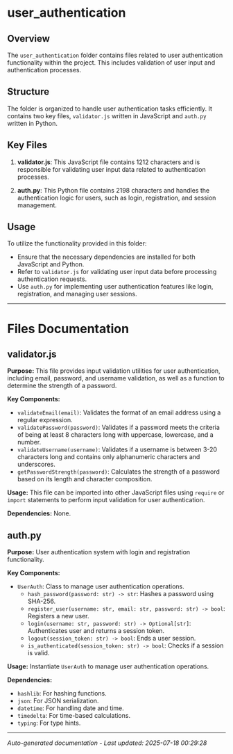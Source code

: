 # user_authentication

## Overview
The `user_authentication` folder contains files related to user authentication functionality within the project. This includes validation of user input and authentication processes.

## Structure
The folder is organized to handle user authentication tasks efficiently. It contains two key files, `validator.js` written in JavaScript and `auth.py` written in Python.

## Key Files
1. **validator.js**: This JavaScript file contains 1212 characters and is responsible for validating user input data related to authentication processes.
   
2. **auth.py**: This Python file contains 2198 characters and handles the authentication logic for users, such as login, registration, and session management.

## Usage
To utilize the functionality provided in this folder:
- Ensure that the necessary dependencies are installed for both JavaScript and Python.
- Refer to `validator.js` for validating user input data before processing authentication requests.
- Use `auth.py` for implementing user authentication features like login, registration, and managing user sessions.

---

# Files Documentation

## validator.js

**Purpose:** This file provides input validation utilities for user authentication, including email, password, and username validation, as well as a function to determine the strength of a password.

**Key Components:**
- `validateEmail(email)`: Validates the format of an email address using a regular expression.
- `validatePassword(password)`: Validates if a password meets the criteria of being at least 8 characters long with uppercase, lowercase, and a number.
- `validateUsername(username)`: Validates if a username is between 3-20 characters long and contains only alphanumeric characters and underscores.
- `getPasswordStrength(password)`: Calculates the strength of a password based on its length and character composition.

**Usage:** This file can be imported into other JavaScript files using `require` or `import` statements to perform input validation for user authentication.

**Dependencies:** None.

## auth.py

**Purpose:** User authentication system with login and registration functionality.

**Key Components:**
- `UserAuth`: Class to manage user authentication operations.
  - `hash_password(password: str) -> str`: Hashes a password using SHA-256.
  - `register_user(username: str, email: str, password: str) -> bool`: Registers a new user.
  - `login(username: str, password: str) -> Optional[str]`: Authenticates user and returns a session token.
  - `logout(session_token: str) -> bool`: Ends a user session.
  - `is_authenticated(session_token: str) -> bool`: Checks if a session is valid.

**Usage:** Instantiate `UserAuth` to manage user authentication operations.

**Dependencies:**
- `hashlib`: For hashing functions.
- `json`: For JSON serialization.
- `datetime`: For handling date and time.
- `timedelta`: For time-based calculations.
- `typing`: For type hints.

---
*Auto-generated documentation - Last updated: 2025-07-18 00:29:28*

